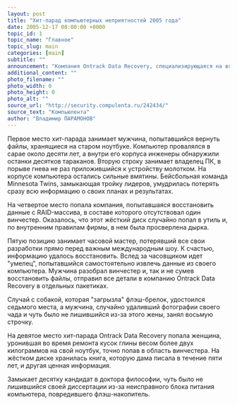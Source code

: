 ```yaml
---
layout: post
title: "Хит-парад компьютерных неприятностей 2005 года"
date: 2005-12-17 00:00:00 +0000
topic_id: 1
topic_name: "Главное"
topic_slug: main
categories: [main]
subtitle: ""
announcement: "Компания Ontrack Data Recovery, специализирующаяся на восстановлении информации, записанной на цифровые носители, опубликовала список десяти самых нелепых случаев, приведших к потере данных пользователями компьютеров."
additional_content: ""
photo_filename: ""
photo_width: 0
photo_height: 0
photo_alt: ""
source_url: "http://security.compulenta.ru/242434/"
source_text: "Компьюлента"
author: "Владимир ПАРАМОНОВ"
---
```

Первое место хит-парада занимает мужчина, попытавшийся вернуть файлы, хранящиеся на старом ноутбуке. Компьютер провалялся в сарае около десяти лет, а внутри его корпуса инженеры обнаружили останки десятков тараканов. Вторую строку занимает владелец ПК, в порыве гнева не раз приложившийся к устройству молотком. На корпусе компьютера остались сильные вмятины. Бейсбольная команда Minnesota Twins, замыкающая тройку лидеров, умудрилась потерять сразу всю информацию о своих планах и результатах.

На четвертое место попала компания, попытавшаяся восстановить данные с RAID-массива, в составе которого отсутствовал один винчестер. Оказалось, что этот жёсткий диск случайно попал в утиль и, по внутренним правилам фирмы, в нем была просверлена дырка.

Пятую позицию занимает часовой мастер, потерявший все свои разработки прямо перед важным международным шоу. К счастью, информацию удалось восстановить. Вслед за часовщиком идет "умелец", попытавшийся самостоятельно извлечь данные из своего компьютера. Мужчина разобрал винчестер и, так и не сумев восстановить файлы, отправил все детали в компанию Ontrack Data Recovery в отдельных пакетиках.

Случай с собакой, которая "загрызла" флэш-брелок, удостоился седьмого места, а мужчина, случайно удаливший фотографии своего чада и чуть было не лишившийся из-за этого жены, занял восьмую строчку.

На девятое место хит-парада Ontrack Data Recovery попала женщина, уронившая во время ремонта кусок глины весом более двух килограммов на свой ноутбук, точно попав в область винчестера. На жёстком диске хранилась книга, которую дама писала в течение пяти лет, и другая ценная информация.

Замыкает десятку кандидат в доктора философии, чуть было не лишившийся своей диссертации из-за неисправного блока питания компьютера, повредившего флэш-накопитель.
